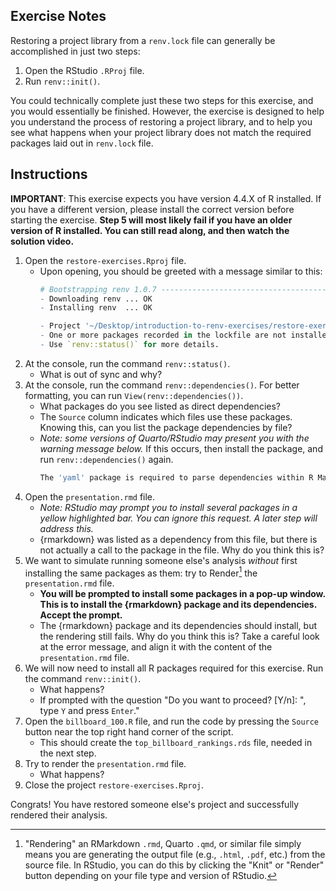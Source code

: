 
## Exercise Notes

Restoring a project library from a `renv.lock` file can generally be accomplished in just two steps:

1. Open the RStudio `.RProj` file.
2. Run `renv::init()`.

You could technically complete just these two steps for this exercise, and you would essentially be finished. However, the exercise is designed to help you understand the process of restoring a project library, and to help you see what happens when your project library does not match the required packages laid out in `renv.lock` file.

## Instructions

**IMPORTANT**: This exercise expects you have version 4.4.X of R installed. If you have a different version, please install the correct version before starting the exercise. **Step 5 will most likely fail if you have an older version of R installed. You can still read along, and then watch the solution video.**

1. Open the `restore-exercises.Rproj` file.
    - Upon opening, you should be greeted with a message similar to this: 
      ``` r
      # Bootstrapping renv 1.0.7 ---------------------------------------------------
      - Downloading renv ... OK
      - Installing renv  ... OK
      
      - Project '~/Desktop/introduction-to-renv-exercises/restore-exercises' loaded. [renv 1.0.7]
      - One or more packages recorded in the lockfile are not installed.
      - Use `renv::status()` for more details.
      ```
2. At the console, run the command `renv::status()`.
    - What is out of sync and why?
2. At the console, run the command `renv::dependencies()`. For better formatting, you can run `View(renv::dependencies())`.
    - What packages do you see listed as direct dependencies?
    - The `Source` column indicates which files use these packages. Knowing this, can you list the package dependencies by file?
    - *Note: some versions of Quarto/RStudio may present you with the warning message below.* If this occurs, then install the package, and run `renv::dependencies()` again.
      ``` r
      The 'yaml' package is required to parse dependencies within R Markdown files. Consider installing it with install.packages("yaml")." 
      ```
3. Open the `presentation.rmd` file.
    - *Note: RStudio may prompt you to install several packages in a yellow highlighted bar. You can ignore this request. A later step will address this.*
    - {rmarkdown} was listed as a dependency from this file, but there is not actually a call to the package in the file. Why do you think this is?
4. We want to simulate running someone else's analysis *without* first installing the same packages as them: try to Render[^render] the `presentation.rmd` file.
    - **You will be prompted to install some packages in a pop-up window. This is to install the {rmarkdown} package and its dependencies. Accept the prompt.**
    - The {rmarkdown} package and its dependencies should install, but the rendering still fails. Why do you think this is? Take a careful look at the error message, and align it with the content of the `presentation.rmd` file.
5. We will now need to install all R packages required for this exercise. Run the command `renv::init()`.
    - What happens?
    - If prompted with the question "Do you want to proceed? [Y/n]: ", type `Y` and press `Enter`."
6. Open the `billboard_100.R` file, and run the code by pressing the `Source` button near the top right hand corner of the script.
    - This should create the `top_billboard_rankings.rds` file, needed in the next step.
7. Try to render the `presentation.rmd` file.
    - What happens?
8. Close the project `restore-exercises.Rproj`.
    
Congrats! You have restored someone else's project and successfully rendered their analysis.


[^render]: "Rendering" an RMarkdown `.rmd`, Quarto `.qmd`, or similar file simply means you are generating the output file (e.g., `.html`, `.pdf`, etc.) from the source file. In RStudio, you can do this by clicking the "Knit" or "Render" button depending on your file type and version of RStudio.



